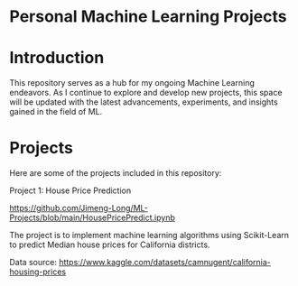 # Personal Machine Learning Projects

#  Introduction

This repository serves as a hub for my ongoing Machine Learning endeavors. As I continue to explore and develop new projects, this space will be updated with the latest advancements, experiments, and insights gained in the field of ML.

# Projects

Here are some of the projects included in this repository:

Project 1: House Price Prediction 

https://github.com/Jimeng-Long/ML-Projects/blob/main/HousePricePredict.ipynb

The project is to implement machine learning algorithms using Scikit-Learn to predict Median house prices for California districts.

Data source: https://www.kaggle.com/datasets/camnugent/california-housing-prices

